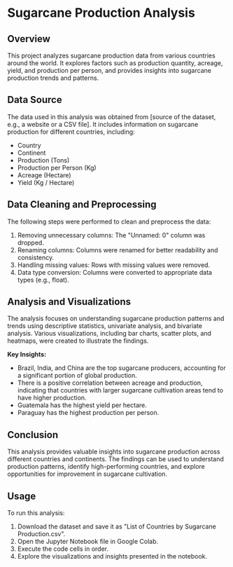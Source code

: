 # Sugarcane Production Analysis

## Overview

This project analyzes sugarcane production data from various countries around the world. It explores factors such as production quantity, acreage, yield, and production per person, and provides insights into sugarcane production trends and patterns.

## Data Source

The data used in this analysis was obtained from [source of the dataset, e.g., a website or a CSV file]. It includes information on sugarcane production for different countries, including:

- Country
- Continent
- Production (Tons)
- Production per Person (Kg)
- Acreage (Hectare)
- Yield (Kg / Hectare)

## Data Cleaning and Preprocessing

The following steps were performed to clean and preprocess the data:

1. Removing unnecessary columns: The "Unnamed: 0" column was dropped.
2. Renaming columns: Columns were renamed for better readability and consistency.
3. Handling missing values: Rows with missing values were removed.
4. Data type conversion: Columns were converted to appropriate data types (e.g., float).

## Analysis and Visualizations

The analysis focuses on understanding sugarcane production patterns and trends using descriptive statistics, univariate analysis, and bivariate analysis. Various visualizations, including bar charts, scatter plots, and heatmaps, were created to illustrate the findings.

**Key Insights:**

- Brazil, India, and China are the top sugarcane producers, accounting for a significant portion of global production.
- There is a positive correlation between acreage and production, indicating that countries with larger sugarcane cultivation areas tend to have higher production.
- Guatemala has the highest yield per hectare.
- Paraguay has the highest production per person.

## Conclusion

This analysis provides valuable insights into sugarcane production across different countries and continents. The findings can be used to understand production patterns, identify high-performing countries, and explore opportunities for improvement in sugarcane cultivation.

## Usage

To run this analysis:

1. Download the dataset and save it as "List of Countries by Sugarcane Production.csv".
2. Open the Jupyter Notebook file in Google Colab.
3. Execute the code cells in order.
4. Explore the visualizations and insights presented in the notebook.
